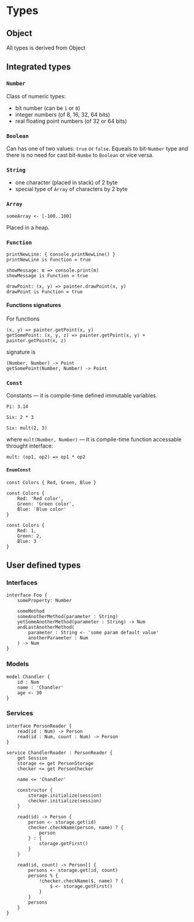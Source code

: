# Types
## Object
All types is derived from Object

## Integrated types
### `Number`
Class of numeric types:
* bit number (can be `1` or `0`)
* integer numbers (of 8, 16, 32, 64 bits)
* real floating point numbers (of 32 or 64 bits)

### `Boolean`
Can has one of two values: `true` or `false`. Equeals to bit-`Number` type and there is no need for cast bit-`Numbe` to `Boolean` or vice versa.

### `String`
* one character (placed in stack) of 2 byte
* special type of `Array` of characters by 2 byte
 
### `Array`
```
someArray <- [-100..100]
```
Placed in a heap.

### `Function`
```
printNewLine: { console.printNewLine() }
printNewLine is Function = true
```
```
showMessage: m => console.print(m)
showMessage is Function = true
```
```
drawPoint: (x, y) => painter.drawPoint(x, y)
drawPoint is Function = true
```
#### Functions signatures
For functions
```
(x, y) => painter.getPoint(x, y)
getSomePoint: (x, y, z) => painter.getPoint(x, y) + painter.getPoint(x, z)
```
signature is
```
(Number, Number) -> Point
getSomePoint(Number, Number) -> Point
```

### `Const`
Constants — it is compile-time defined immutable variables. 
```
Pi: 3.14
```
```
Six: 2 * 3
```
```
Six: mult(2, 3)
```
where `mult(Number, Number)` — it is compile-time function accessable throught interface:
```
mult: (op1, op2) => op1 * op2
```

#### `EnumConst`
```
const Colors { Red, Green, Blue }
```
```
const Colors {
    Red: 'Red color',
    Green: 'Green color',
    Blue: 'Blue color'
}
```
```
const Colors {
    Red: 1,
    Green: 2,
    Blue: 3
}
```

## User defined types
### Interfaces
```
interface Foo {
    someProperty: Number
    
    someMethod
    someAnotherMethod(parameter : String)
    yetSomeAnotherMethod(parameter : String) -> Num
    andLastAnotherMethod(
        parameter : String <- 'some param default value'
        anotherParameter : Num
    ) -> Num
}
```

### Models
```
model Chandler {
    id : Num
	name : 'Chandler'
	age <- 30
}
```

### Services
```
interface PersonReader {
    read(id : Num) -> Person
    read(id : Num, count : Num) -> Person
}

service ChandlerReader : PersonReader {
    get Session
    storage <= get PersonStorage
    checker <= get PersonChecker
    
    name <= 'Chandler'
    
    constructor {
        storage.initialize(session)
        checker.initialize(session)
    }
    
    read(id) -> Person {
        person <- storage.get(id)
        checker.checkName(person, name) ? {
            person
        } : {
            storage.getFirst()
        }
    }
    
    read(id, count) -> Person[] {
        persons <- storage.get(id, count)
        persons % {
            !checker.checkName($, name) ? {
                $ <- storage.getFirst()
            }
        }
        persons
    }
}
```
